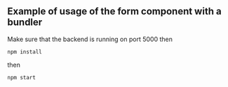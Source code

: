 ## Example of usage of the form component with a bundler

Make sure that the backend is running on port 5000 then

```npm install```

then

```npm start```
